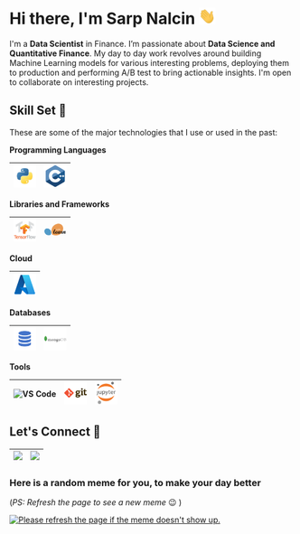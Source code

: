 
<h1>Hi there, I'm Sarp Nalcin <img  src="https://raw.githubusercontent.com/ABSphreak/ABSphreak/master/gifs/Hi.gif" width="30px"></h1>

I'm a **Data Scientist** in Finance. I’m passionate about **Data Science and Quantitative Finance**. My day to day work revolves around building Machine Learning models for various interesting problems, deploying them to production and performing A/B test to bring actionable insights. I'm open to collaborate on interesting projects.

## Skill Set :muscle:

These are some of the major technologies that I use or used in the past:

**Programming Languages**

<img title="Python" alt="Python" width="40px" src="https://raw.githubusercontent.com/github/explore/master/topics/python/python.png" />|<img title="CPP" alt="CPP" width="40px" src="https://raw.githubusercontent.com/github/explore/master/topics/cpp/cpp.png">
|--|--|

**Libraries and Frameworks**

<img title="TensorFlow" alt="TensorFlow" width="40px" src="https://raw.githubusercontent.com/github/explore/master/topics/tensorflow/tensorflow.png">|<img title="Scikit-Learn" alt="Scikit Learn" width="40px" src="https://raw.githubusercontent.com/github/explore/master/topics/scikit-learn/scikit-learn.png">
|--|--|

**Cloud**

<img title="Azure" alt="Azure" width="40px" src="https://raw.githubusercontent.com/github/explore/main/topics/azure/azure.png">|
|--|

**Databases**

<img title="SQL" alt="SQL" width="40px" src="https://raw.githubusercontent.com/github/explore/master/topics/sql/sql.png">|<img title="MongoDB" alt="MongoDB" width="40px" src="https://raw.githubusercontent.com/github/explore/master/topics/mongodb/mongodb.png"> 
|--|--|

**Tools**

<img title="VS Code" alt="VS Code" width="40px" src="https://img.icons8.com/fluent/48/000000/visual-studio-code-2019.png">|<img title="git" alt="git" width="40px" src="https://raw.githubusercontent.com/github/explore/master/topics/git/git.png">|<img title="Jupyter Notebook" alt="Jupyter" width="40px" src="https://raw.githubusercontent.com/github/explore/master/topics/jupyter-notebook/jupyter-notebook.png">
|--|--|--|

## Let's Connect :handshake:

<a href="https://www.linkedin.com/in/oner-sarp-nalcin/"><img src="https://cdn2.iconfinder.com/data/icons/social-media-2285/512/1_Linkedin_unofficial_colored_svg-128.png" width="40"></a>|<a href="https://medium.com/@onersarpnalcin"><img src="https://upload.wikimedia.org/wikipedia/commons/e/ec/Medium_logo_Monogram.svg" width="40"></a>
|--|--|

### Here is a random meme for you, to make your day better
(*PS: Refresh the page to see a new meme* :wink: )

<a href="https://github.com/techytushar/random-memer"><img src='https://random-memer.herokuapp.com/' title="Meme" alt="Please refresh the page if the meme doesn't show up." height="400"></a>
